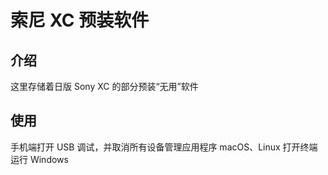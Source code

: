 # 索尼 XC 预装软件
## 介绍
这里存储着日版 Sony XC 的部分预装“无用”软件

## 使用
手机端打开 USB 调试，并取消所有设备管理应用程序
macOS、Linux 打开终端运行
Windows 